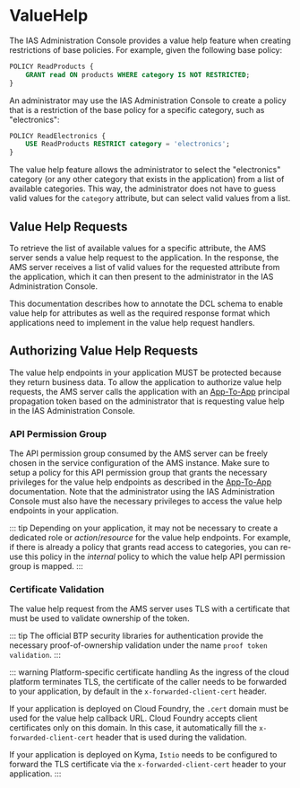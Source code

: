 # ValueHelp

The IAS Administration Console provides a value help feature when creating restrictions of base policies. For example, given the following base policy:

```SQL
POLICY ReadProducts {
    GRANT read ON products WHERE category IS NOT RESTRICTED;
}
```

An administrator may use the IAS Administration Console to create a policy that is a restriction of the base policy for a specific category, such as "electronics":

```SQL
POLICY ReadElectronics {
    USE ReadProducts RESTRICT category = 'electronics';
}
```

The value help feature allows the administrator to select the "electronics" category (or any other category that exists in the application) from a list of available categories. This way, the administrator does not have to guess valid values for the `category` attribute, but can select valid values from a list.

## Value Help Requests

To retrieve the list of available values for a specific attribute, the AMS server sends a value help request to the application. In the response, the AMS server receives a list of valid values for the requested attribute from the application, which it can then present to the administrator in the IAS Administration Console.

<!-- TODO: insert link to AMS Value Help documentation on help.sap.com once available -->
This documentation describes how to annotate the DCL schema to enable value help for attributes as well as the required response format which applications need to implement in the value help request handlers.

## Authorizing Value Help Requests

The value help endpoints in your application MUST be protected because they return business data. To allow the application to authorize value help requests, the AMS server calls the application with an [App-To-App](/concepts/TechnicalCommunication#app-to-app) principal propagation token based on the administrator that is requesting value help in the IAS Administration Console.

### API Permission Group

The API permission group consumed by the AMS server can be freely chosen in the service configuration of the AMS instance.
Make sure to setup a policy for this API permission group that grants the necessary privileges for the value help endpoints as described in the [App-To-App](/concepts/TechnicalCommunication#app-to-app) documentation.
Note that the administrator using the IAS Administration Console must also have the necessary privileges to access the value help endpoints in your application.

::: tip
Depending on your application, it may not be necessary to create a dedicated role or *action*/*resource* for the value help endpoints.
For example, if there is already a policy that grants read access to categories, you can re-use this policy in the *internal* policy to which the value help API permission group is mapped.
:::

### Certificate Validation
The value help request from the AMS server uses TLS with a certificate that must be used to validate ownership of the token.

::: tip
The official BTP security libraries for authentication provide the necessary proof-of-ownership validation under the name `proof token validation`.
:::

::: warning Platform-specific certificate handling
As the ingress of the cloud platform terminates TLS, the certificate of the caller needs to be forwarded to your application, by default in the `x-forwarded-client-cert` header.

If your application is deployed on Cloud Foundry, the `.cert` domain must be used for the value help callback URL.
Cloud Foundry accepts client certificates only on this domain. In this case, it automatically fill the `x-forwarded-client-cert` header that is used during the validation.

If your application is deployed on Kyma, `Istio` needs to be configured to forward the TLS certificate via the `x-forwarded-client-cert` header to your application.
:::